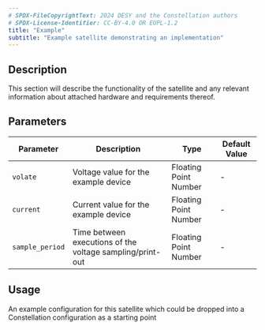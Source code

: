 ```yaml
---
# SPDX-FileCopyrightText: 2024 DESY and the Constellation authors
# SPDX-License-Identifier: CC-BY-4.0 OR EUPL-1.2
title: "Example"
subtitle: "Example satellite demonstrating an implementation"
---
```


## Description

This section will describe the functionality of the satellite and any relevant information about attached hardware and requirements thereof.

## Parameters

| Parameter | Description | Type | Default Value |
|-----------|-------------|------|---------------|
| `volate` | Voltage value for the example device | Floating Point Number | - |
| `current` | Current value for the example device | Floating Point Number | - |
| `sample_period` | Time between executions of the voltage sampling/print-out | Floating Point Number | - |

## Usage

An example configuration for this satellite which could be dropped into a Constellation configuration as a starting point
